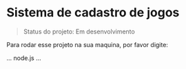 # Sistema de cadastro de jogos

> Status do projeto: Em desenvolvimento

Para rodar esse projeto na sua maquina, por favor digite:

...
node.js
...
